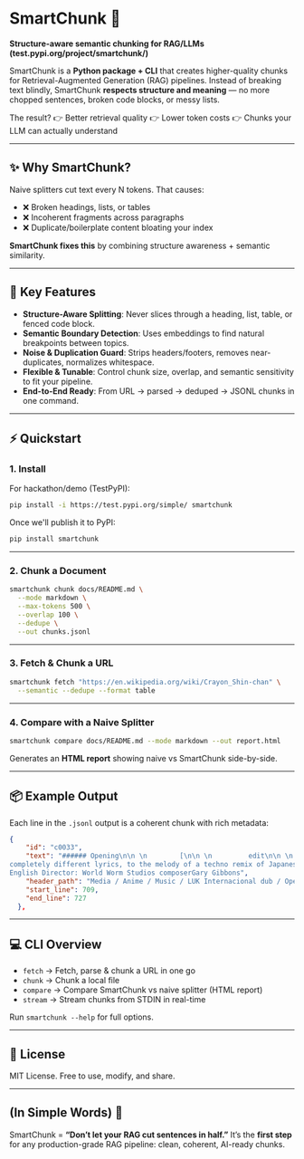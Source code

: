 # SmartChunk 🧩

**Structure-aware semantic chunking for RAG/LLMs (test.pypi.org/project/smartchunk/)**

SmartChunk is a **Python package + CLI** that creates higher-quality chunks for Retrieval-Augmented Generation (RAG) pipelines. Instead of breaking text blindly, SmartChunk **respects structure and meaning** — no more chopped sentences, broken code blocks, or messy lists.

The result?
👉 Better retrieval quality
👉 Lower token costs
👉 Chunks your LLM can actually understand

---

## ✨ Why SmartChunk?

Naive splitters cut text every N tokens. That causes:

* ❌ Broken headings, lists, or tables
* ❌ Incoherent fragments across paragraphs
* ❌ Duplicate/boilerplate content bloating your index

**SmartChunk fixes this** by combining structure awareness + semantic similarity.

---

## 🧠 Key Features

* **Structure-Aware Splitting**: Never slices through a heading, list, table, or fenced code block.
* **Semantic Boundary Detection**: Uses embeddings to find natural breakpoints between topics.
* **Noise & Duplication Guard**: Strips headers/footers, removes near-duplicates, normalizes whitespace.
* **Flexible & Tunable**: Control chunk size, overlap, and semantic sensitivity to fit your pipeline.
* **End-to-End Ready**: From URL → parsed → deduped → JSONL chunks in one command.

---

## ⚡ Quickstart

### 1. Install

For hackathon/demo (TestPyPI):

```bash
pip install -i https://test.pypi.org/simple/ smartchunk
```

Once we'll publish it to PyPI:

```bash
pip install smartchunk
```

---

### 2. Chunk a Document

```bash
smartchunk chunk docs/README.md \
  --mode markdown \
  --max-tokens 500 \
  --overlap 100 \
  --dedupe \
  --out chunks.jsonl
```

---

### 3. Fetch & Chunk a URL

```bash
smartchunk fetch "https://en.wikipedia.org/wiki/Crayon_Shin-chan" \
  --semantic --dedupe --format table
```

---

### 4. Compare with a Naive Splitter

```bash
smartchunk compare docs/README.md --mode markdown --out report.html
```

Generates an **HTML report** showing naive vs SmartChunk side-by-side.

---

## 📦 Example Output

Each line in the `.jsonl` output is a coherent chunk with rich metadata:

```json
{
    "id": "c0033",
    "text": "###### Opening\n\n \n        [\n\n \n         edit\n\n \n        ]\n\n* Footage from Japanese opening 8 (\"PLEASURE\") but with 
completely different lyrics, to the melody of a techno remix of Japanese opening 3 (\"Ora wa Ninkimono\").Musical Director, Producer and 
English Director: World Worm Studios composerGary Gibbons",
    "header_path": "Media / Anime / Music / LUK Internacional dub / Opening",
    "start_line": 709,
    "end_line": 727
  },
```

---

## 💻 CLI Overview

* `fetch` → Fetch, parse & chunk a URL in one go
* `chunk` → Chunk a local file
* `compare` → Compare SmartChunk vs naive splitter (HTML report)
* `stream` → Stream chunks from STDIN in real-time

Run `smartchunk --help` for full options.

---

## 🔑 License

MIT License. Free to use, modify, and share.

---

## (In Simple Words) 📝

SmartChunk = **“Don’t let your RAG cut sentences in half.”**
It’s the **first step** for any production-grade RAG pipeline: clean, coherent, AI-ready chunks.
